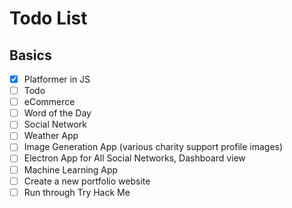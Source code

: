 # Todo List

## Basics
- [x] Platformer in JS
- [ ] Todo
- [ ] eCommerce
- [ ] Word of the Day
- [ ] Social Network
- [ ] Weather App 
- [ ] Image Generation App (various charity support profile images)
- [ ] Electron App for All Social Networks, Dashboard view
- [ ] Machine Learning App
- [ ] Create  a new portfolio website
- [ ] Run through Try Hack Me
